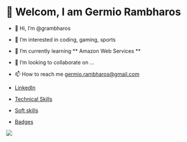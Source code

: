 # 👋 Welcom, I am Germio Rambharos

- 👋 Hi, I’m @grambharos
- 👀 I’m interested in coding, gaming, sports
- 🌱 I’m currently learning ** Amazon Web Services **
- 💞️ I’m looking to collaborate on ...
- 📫 How to reach me germio.rambharos@gmail.com


- [LinkedIn](https://bit.ly/grambharos-linkedin)
- [Technical Skills]( https://bit.ly/grambharos-ts)
- [Soft skills](https://bit.ly/grambharos-cs)
- [Badges](https://bit.ly/grambharos-credly)


![](https://komarev.com/ghpvc/?username=grambharos&color=brightgreen)
<!---
grambharos/grambharos is a ✨ special ✨ repository because its `README.md` (this file) appears on your GitHub profile.
You can click the Preview link to take a look at your changes.
--->
